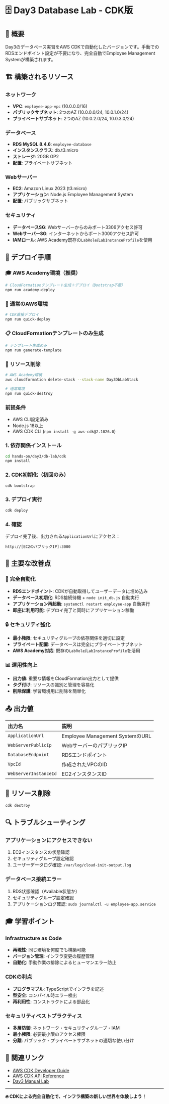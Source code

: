 # 🗄️ Day3 Database Lab - CDK版

## 🎯 概要

Day3のデータベース実習をAWS CDKで自動化したバージョンです。手動でのRDSエンドポイント設定が不要になり、完全自動でEmployee Management Systemが構築されます。

## 🏗️ 構築されるリソース

### **ネットワーク**
- **VPC**: `employee-app-vpc` (10.0.0.0/16)
- **パブリックサブネット**: 2つのAZ (10.0.0.0/24, 10.0.1.0/24)
- **プライベートサブネット**: 2つのAZ (10.0.2.0/24, 10.0.3.0/24)

### **データベース**
- **RDS MySQL 8.4.6**: `employee-database`
- **インスタンスクラス**: db.t3.micro
- **ストレージ**: 20GB GP2
- **配置**: プライベートサブネット

### **Webサーバー**
- **EC2**: Amazon Linux 2023 (t3.micro)
- **アプリケーション**: Node.js Employee Management System
- **配置**: パブリックサブネット

### **セキュリティ**
- **データベースSG**: Webサーバーからのみポート3306アクセス許可
- **WebサーバーSG**: インターネットからポート3000アクセス許可
- **IAMロール**: AWS Academy既存の`LabRole`/`LabInstanceProfile`を使用

## 🚀 デプロイ手順

### **🎓 AWS Academy環境（推奨）**
```bash
# CloudFormationテンプレート生成＋デプロイ（Bootstrap不要）
npm run academy-deploy
```

### **🏢 通常のAWS環境**
```bash
# CDK直接デプロイ
npm run quick-deploy
```

### **📋 CloudFormationテンプレートのみ生成**
```bash
# テンプレート生成のみ
npm run generate-template
```

### **🧹 リソース削除**
```bash
# AWS Academy環境
aws cloudformation delete-stack --stack-name Day3DbLabStack

# 通常環境
npm run quick-destroy
```

### **前提条件**
- AWS CLI設定済み
- Node.js 18以上
- AWS CDK CLI (`npm install -g aws-cdk@2.1026.0`)

### **1. 依存関係インストール**
```bash
cd hands-on/day3/db-lab/cdk
npm install
```

### **2. CDK初期化（初回のみ）**
```bash
cdk bootstrap
```

### **3. デプロイ実行**
```bash
cdk deploy
```

### **4. 確認**
デプロイ完了後、出力される`ApplicationUrl`にアクセス：
```
http://[EC2のパブリックIP]:3000
```

## 🎯 主要な改善点

### **🔧 完全自動化**
- **RDSエンドポイント**: CDKが自動取得してユーザーデータに埋め込み
- **データベース初期化**: RDS接続待機 + `node init_db.js` 自動実行
- **アプリケーション再起動**: `systemctl restart employee-app` 自動実行
- **即座に利用可能**: デプロイ完了と同時にアプリケーション稼働

### **🔒 セキュリティ強化**
- **最小権限**: セキュリティグループの依存関係を適切に設定
- **プライベート配置**: データベースは完全にプライベートサブネット
- **AWS Academy対応**: 既存の`LabRole`/`LabInstanceProfile`を活用

### **📊 運用性向上**
- **出力値**: 重要な情報をCloudFormation出力として提供
- **タグ付け**: リソースの識別と管理を容易化
- **削除保護**: 学習環境用に削除を簡単化

## 📤 出力値

| 出力名 | 説明 |
|:---|:---|
| `ApplicationUrl` | Employee Management SystemのURL |
| `WebServerPublicIp` | WebサーバーのパブリックIP |
| `DatabaseEndpoint` | RDSエンドポイント |
| `VpcId` | 作成されたVPCのID |
| `WebServerInstanceId` | EC2インスタンスID |

## 🧹 リソース削除

```bash
cdk destroy
```

## 🔍 トラブルシューティング

### **アプリケーションにアクセスできない**
1. EC2インスタンスの状態確認
2. セキュリティグループ設定確認
3. ユーザーデータログ確認: `/var/log/cloud-init-output.log`

### **データベース接続エラー**
1. RDS状態確認（Available状態か）
2. セキュリティグループ設定確認
3. アプリケーションログ確認: `sudo journalctl -u employee-app.service`

## 🎓 学習ポイント

### **Infrastructure as Code**
- **再現性**: 同じ環境を何度でも構築可能
- **バージョン管理**: インフラ変更の履歴管理
- **自動化**: 手動作業の排除によるヒューマンエラー防止

### **CDKの利点**
- **プログラマブル**: TypeScriptでインフラを記述
- **型安全**: コンパイル時エラー検出
- **再利用性**: コンストラクトによる部品化

### **セキュリティベストプラクティス**
- **多層防御**: ネットワーク・セキュリティグループ・IAM
- **最小権限**: 必要最小限のアクセス権限
- **分離**: パブリック・プライベートサブネットの適切な使い分け

## 🔗 関連リンク

- [AWS CDK Developer Guide](https://docs.aws.amazon.com/cdk/v2/guide/)
- [AWS CDK API Reference](https://docs.aws.amazon.com/cdk/api/v2/)
- [Day3 Manual Lab](../README.md)

---

**🔥 CDKによる完全自動化で、インフラ構築の新しい世界を体験しよう！**
